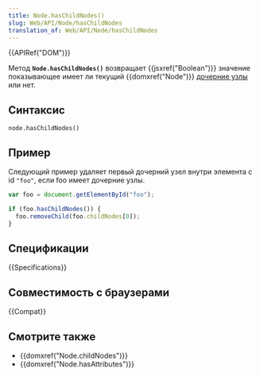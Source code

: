 ```yaml
---
title: Node.hasChildNodes()
slug: Web/API/Node/hasChildNodes
translation_of: Web/API/Node/hasChildNodes
---
```


{{APIRef("DOM")}}

Метод **`Node.hasChildNodes()`** возвращает {{jsxref("Boolean")}} значение показывающее имеет ли текущий {{domxref("Node")}} [дочерние узлы](/ru/docs/Web/API/Node.childNodes) или нет.

## Синтаксис

```
node.hasChildNodes()
```

## Пример

Следующий пример удаляет первый дочерний узел внутри элемента с id `"foo"`, если foo имеет дочерние узлы.

```js
var foo = document.getElementById("foo");

if (foo.hasChildNodes()) {
  foo.removeChild(foo.childNodes[0]);
}
```

## Спецификации

{{Specifications}}

## Совместимость с браузерами

{{Compat}}

## Смотрите также

- {{domxref("Node.childNodes")}}
- {{domxref("Node.hasAttributes")}}
